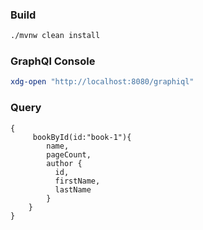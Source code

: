 ### Build
```bash
./mvnw clean install
```
### GraphQl Console
```bash
xdg-open "http://localhost:8080/graphiql"
```
### Query
```
{
     bookById(id:"book-1"){
    	name,
    	pageCount,
        author {
          id,
          firstName,
          lastName
        }
    }
}
```
